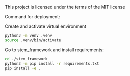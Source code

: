 This project is licensed under the terms of the MIT license


Command for deployment:

Create and activate virtual environment
```bash
python3 -m venv .venv
source .venv/bin/activate
```
Go to stem_framework and install requirements:
```bash
cd ./stem_framework
python3 -m pip install -r requirements.txt
pip install -e .
```


